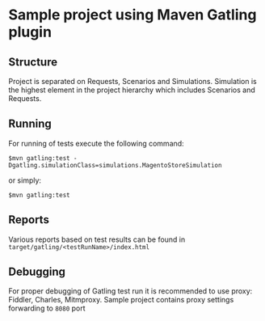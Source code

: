 Sample project using Maven Gatling plugin
=========================

## Structure 
Project is separated on Requests, Scenarios and Simulations. Simulation is the highest element in the project hierarchy which includes Scenarios and Requests. 

## Running
For running of tests execute the following command:

    $mvn gatling:test -Dgatling.simulationClass=simulations.MagentoStoreSimulation

or simply:

    $mvn gatling:test

## Reports 
Various reports based on test results can be found in `target/gatling/<testRunName>/index.html`

## Debugging
For proper debugging of Gatling test run it is recommended to use proxy: Fiddler, Charles, Mitmproxy. Sample project contains proxy settings forwarding to `8080` port
